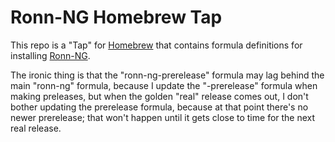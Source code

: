 # Ronn-NG Homebrew Tap

This repo is a "Tap" for [Homebrew](https://brew.sh) that contains formula
definitions for installing [Ronn-NG](https://github.com/apjanke/ronn-ng).

The ironic thing is that the "ronn-ng-prerelease" formula may lag behind the main "ronn-ng" formula, because I update the "-prerelease" formula when making preleases, but when the golden "real" release comes out, I don't bother updating the prerelease formula, because at that point there's no newer prerelease; that won't happen until it gets close to time for the next real release.

